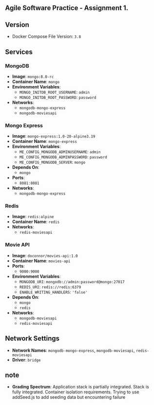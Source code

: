 ## Agile Software Practice - Assignment 1.

## Version

- Docker Compose File Version: `3.8`

## Services

### MongoDB

- **Image**: `mongo:8.0-rc`
- **Container Name**: `mongo`
- **Environment Variables**:
  - `MONGO_INITDB_ROOT_USERNAME`: `admin`
  - `MONGO_INITDB_ROOT_PASSWORD`: `password`
- **Networks**:
  - `mongodb-mongo-express`
  - `mongodb-moviesapi`

### Mongo Express

- **Image**: `mongo-express:1.0-20-alpine3.19`
- **Container Name**: `mongo-express`
- **Environment Variables**:
  - `ME_CONFIG_MONGODB_ADMINUSERNAME`: `admin`
  - `ME_CONFIG_MONGODB_ADMINPASSWORD`: `password`
  - `ME_CONFIG_MONGODB_SERVER`: `mongo`
- **Depends On**:
  - `mongo`
- **Ports**:
  - `8081:8081`
- **Networks**:
  - `mongodb-mongo-express`

### Redis

- **Image**: `redis:alpine`
- **Container Name**: `redis`
- **Networks**:
  - `redis-moviesapi`

### Movie API

- **Image**: `doconnor/movies-api:1.0`
- **Container Name**: `movies-api`
- **Ports**:
  - `9000:9000`
- **Environment Variables**:
  - `MONGODB_URI`: `mongodb://admin:password@mongo:27017`
  - `REDIS_URI`: `redis://redis:6379`
  - `ENABLE_WRITING_HANDLERS`: `'false'`
- **Depends On**:
  - `mongo`
  - `redis`
- **Networks**:
  - `mongodb-moviesapi`
  - `redis-moviesapi`

## Network Settings

- **Network Names**: `mongodb-mongo-express`, `mongodb-moviesapi`, `redis-moviesapi`
- **Driver**: `bridge`

## note
 - **Grading Spectrum**: Application stack is partially integrated.
                         Stack is fully integrated. Container isolation requirements.
Trying to use addSeed.js to add seeding data but encountering failure